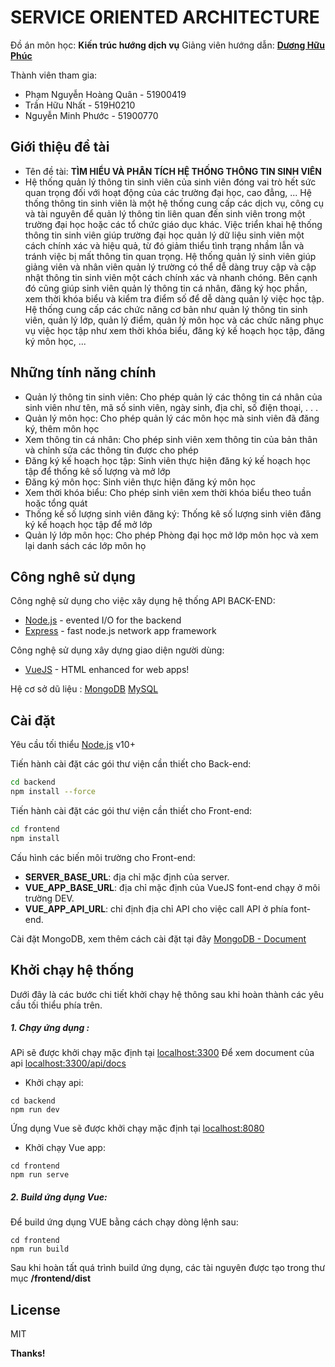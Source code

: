 # SERVICE ORIENTED ARCHITECTURE

Đồ án môn học: **Kiến trúc hướng dịch vụ**
Giảng viên hướng dẫn: [**Dương Hữu Phúc**][dhp]

Thành viên tham gia:

-   Phạm Nguyễn Hoàng Quân - 51900419
-   Trần Hữu Nhất - 519H0210
-   Nguyễn Minh Phước - 51900770

## Giới thiệu đề tài

-   Tên đề tài: **TÌM HIỂU VÀ PHÂN TÍCH HỆ THỐNG THÔNG TIN SINH VIÊN**
-   Hệ thống quản lý thông tin sinh viên của sinh viên đóng vai trò hết sức quan trọng
    đối với hoạt động của các trường đại học, cao đẳng, ... Hệ thống thông tin sinh viên
    là một hệ thống cung cấp các dịch vụ, công cụ và tài nguyên để quản lý thông tin
    liên quan đến sinh viên trong một trường đại học hoặc các tổ chức giáo dục khác.
    Việc triển khai hệ thống thông tin sinh viên giúp trường đại học quản lý dữ liệu sinh
    viên một cách chính xác và hiệu quả, từ đó giảm thiểu tình trạng nhầm lẫn và tránh
    việc bị mất thông tin quan trọng. Hệ thống quản lý sinh viên giúp giảng viên và nhân
    viên quản lý trường có thể dễ dàng truy cập và cập nhật thông tin sinh viên một
    cách chính xác và nhanh chóng. Bên cạnh đó cũng giúp sinh viên quản lý thông tin
    cá nhân, đăng ký học phần, xem thời khóa biểu và kiểm tra điểm số để dễ dàng quản
    lý việc học tập. Hệ thống cung cấp các chức năng cơ bản như quản lý thông tin sinh
    viên, quản lý lớp, quản lý điểm, quản lý môn học và các chức năng phục vụ việc học
    tập như xem thời khóa biểu, đăng ký kế hoạch học tập, đăng ký môn học, ...

## Những tính năng chính

-   Quản lý thông tin sinh viên: Cho phép quản lý các thông tin cá nhân của sinh viên
    như tên, mã số sinh viên, ngày sinh, địa chỉ, số điện thoại, . . .
-   Quản lý môn học: Cho phép quản lý các môn học mà sinh viên đã đăng ký, thêm
    môn học
-   Xem thông tin cá nhân: Cho phép sinh viên xem thông tin của bản thân và chỉnh
    sửa các thông tin được cho phép
-   Đăng ký kế hoạch học tập: Sinh viên thực hiện đăng ký kế hoạch học tập để thống
    kê số lượng và mở lớp
-   Đăng ký môn học: Sinh viên thực hiện đăng ký môn học
-   Xem thời khóa biểu: Cho phép sinh viên xem thời khóa biểu theo tuần hoặc tổng
    quát
-   Thống kế số lượng sinh viên đăng ký: Thống kê số lượng sinh viên đăng ký kế
    hoạch học tập để mở lớp
-   Quản lý lớp môn học: Cho phép Phòng đại học mở lớp môn học và xem lại danh
    sách các lớp môn họ

## Công nghê sử dụng

Công nghệ sử dụng cho việc xây dụng hệ thống API BACK-END:

-   [Node.js] - evented I/O for the backend
-   [Express] - fast node.js network app framework

Công nghệ sử dụng xây dựng giao diện người dùng:

-   [VueJS] - HTML enhanced for web apps!

Hệ cơ sở dũ liệu : [MongoDB] [MySQL]

## Cài đặt

Yêu cầu tối thiểu [Node.js](https://nodejs.org/) v10+

Tiến hành cài đặt các gói thư viện cần thiết cho Back-end:

```sh
cd backend
npm install --force
```

Tiến hành cài đặt các gói thư viện cần thiết cho Front-end:

```sh
cd frontend
npm install
```

Cấu hình các biến môi trường cho Front-end:

-   **SERVER_BASE_URL**: địa chỉ mặc định của server.
-   **VUE_APP_BASE_URL**: địa chỉ mặc định của VueJS font-end chạy ở môi trường DEV.
-   **VUE_APP_API_URL**: chỉ định địa chỉ API cho việc call API ở phía font-end.

Cài đặt MongoDB, xem thêm cách cài đặt tại đây [MongoDB - Document]

## Khởi chạy hệ thống

Dưới đây là các bước chi tiết khởi chạy hệ thông sau khi hoàn thành các yêu cầu tối thiểu phía trên.

##### 1. Chạy ứng dụng :

APi sẽ được khởi chạy mặc định tại [localhost:3300](http://localhost:3300/)
Để xem document của api [localhost:3300/api/docs](http://localhost:3300/api/docs)

-   Khởi chạy api:

```
cd backend
npm run dev
```

Ứng dụng Vue sẽ được khởi chạy mặc định tại [localhost:8080](http://localhost:8080)

-   Khởi chạy Vue app:

```
cd frontend
npm run serve
```

##### 2. Build ứng dụng Vue:

Để build ứng dụng VUE bằng cách chạy dòng lệnh sau:

```
cd frontend
npm run build
```

Sau khi hoàn tất quá trình build ứng dụng, các tài nguyên được tạo trong thư mục **/frontend/dist**

## License

MIT

**Thanks!**

[//]: # "These are reference links used in the body of this note and get stripped out when the markdown processor does its job. There is no need to format nicely because it shouldn't be seen. Thanks SO - http://stackoverflow.com/questions/4823468/store-comments-in-markdown-syntax"
[dhp]: https://github.com/duonghuuphuc
[git]: https://git-scm.com/
[node.js]: http://nodejs.org
[express]: http://expressjs.com
[vuejs]: http://vuejs.org
[mongodb]: https://www.mongodb.com
[mongodb - document]: https://www.mongodb.com/docs/
[MySQL]: https://www.mysql.com/
